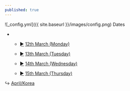 ```yaml
---
published: true
---
```

![_config.yml]({{ site.baseurl }}/images/config.png)
Dates
<div class="treeview">
  <ul>
    <li>
      <ul>
         <li class="cl">
          <div>
            <p>
              <a href="/days/12mar/" class="sc">&#9658;</a>
              <a href="/days/12mar/">12th March (Monday)</a>
            </p>
          </div>
        </li>
         <li class="cl">
          <div>
            <p>
              <a href="/days/13mar/" class="sc">&#9658;</a>
              <a href="/days/13mar/">13th March (Tuesday)</a>
            </p>
          </div>
        </li>
                 <li class="cl">
          <div>
            <p>
              <a href="/days/14mar/" class="sc">&#9658;</a>
              <a href="/days/14mar/">14th March (Wednesday)</a>
            </p>
          </div>
        </li>
                 <li class="cl">
          <div>
            <p>
              <a href="/days/15mar/" class="sc">&#9658;</a>
              <a href="/days/16mar/">15th March (Thursday)</a>
            </p>
          </div>
        </li>
      </ul>
    </li>
  </ul>
</div>

↪ [April/Korea](/days/13mar)
